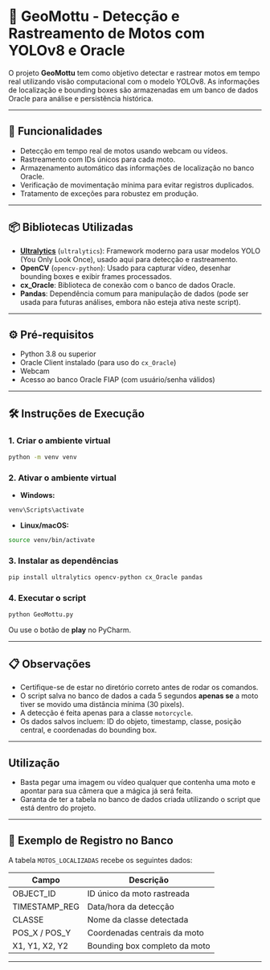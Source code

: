 
# 📍 GeoMottu - Detecção e Rastreamento de Motos com YOLOv8 e Oracle

O projeto **GeoMottu** tem como objetivo detectar e rastrear motos em tempo real utilizando visão computacional com o modelo YOLOv8. As informações de localização e bounding boxes são armazenadas em um banco de dados Oracle para análise e persistência histórica.

---

## 🚀 Funcionalidades

- Detecção em tempo real de motos usando webcam ou vídeos.
- Rastreamento com IDs únicos para cada moto.
- Armazenamento automático das informações de localização no banco Oracle.
- Verificação de movimentação mínima para evitar registros duplicados.
- Tratamento de exceções para robustez em produção.

---

## 📦 Bibliotecas Utilizadas

- **[Ultralytics](https://github.com/ultralytics/ultralytics)** (`ultralytics`): Framework moderno para usar modelos YOLO (You Only Look Once), usado aqui para detecção e rastreamento.
- **OpenCV** (`opencv-python`): Usado para capturar vídeo, desenhar bounding boxes e exibir frames processados.
- **cx_Oracle**: Biblioteca de conexão com o banco de dados Oracle.
- **Pandas**: Dependência comum para manipulação de dados (pode ser usada para futuras análises, embora não esteja ativa neste script).

---

## ⚙️ Pré-requisitos

- Python 3.8 ou superior
- Oracle Client instalado (para uso do `cx_Oracle`)
- Webcam
- Acesso ao banco Oracle FIAP (com usuário/senha válidos)

---

## 🛠️ Instruções de Execução

### 1. Criar o ambiente virtual

```bash
python -m venv venv
```

### 2. Ativar o ambiente virtual

- **Windows:**
```bash
venv\Scripts\activate
```

- **Linux/macOS:**
```bash
source venv/bin/activate
```

### 3. Instalar as dependências

```bash
pip install ultralytics opencv-python cx_Oracle pandas
```

### 4. Executar o script

```bash
python GeoMottu.py
```

Ou use o botão de **play** no PyCharm.

---

## 📋 Observações

- Certifique-se de estar no diretório correto antes de rodar os comandos.
- O script salva no banco de dados a cada 5 segundos **apenas se** a moto tiver se movido uma distância mínima (30 pixels).
- A detecção é feita apenas para a classe `motorcycle`.
- Os dados salvos incluem: ID do objeto, timestamp, classe, posição central, e coordenadas do bounding box.

---

## Utilização

 - Basta pegar uma imagem ou vídeo qualquer que contenha uma moto e apontar para sua câmera que a mágica já será feita.
 - Garanta de ter a tabela no banco de dados criada utilizando o script que está dentro do projeto.

---

## 💾 Exemplo de Registro no Banco

A tabela `MOTOS_LOCALIZADAS` recebe os seguintes dados:

| Campo           | Descrição                        |
|----------------|----------------------------------|
| OBJECT_ID      | ID único da moto rastreada       |
| TIMESTAMP_REG  | Data/hora da detecção            |
| CLASSE         | Nome da classe detectada         |
| POS_X / POS_Y  | Coordenadas centrais da moto     |
| X1, Y1, X2, Y2  | Bounding box completo da moto    |

---
